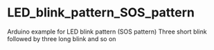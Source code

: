 # LED_blink_pattern_SOS_pattern
Arduino example for LED blink pattern (SOS pattern) Three short blink followed by three long blink and so on
